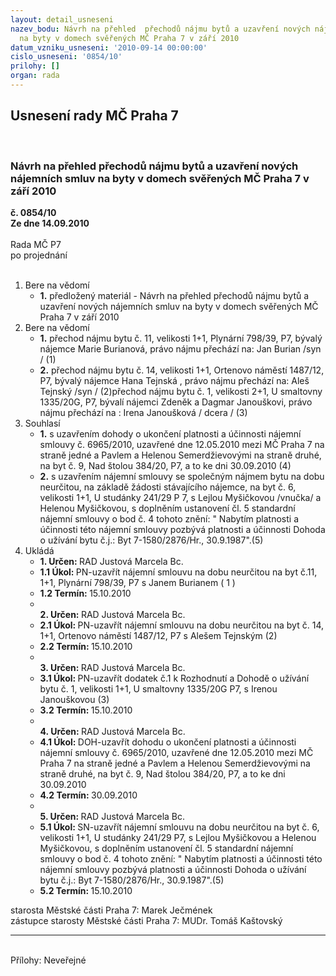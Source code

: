 ```yaml
---
layout: detail_usneseni
nazev_bodu: Návrh na přehled  přechodů nájmu bytů a uzavření nových nájemních smluv
  na byty v domech svěřených MČ Praha 7 v září 2010
datum_vzniku_usneseni: '2010-09-14 00:00:00'
cislo_usneseni: '0854/10'
prilohy: []
organ: rada
---
```

<div id="ucUsn_pList" class="usn">
	<span><h2>Usnesení rady MČ Praha 7 </h2>
<br></span><div class="standBody">
<span><h3>Návrh na přehled  přechodů nájmu bytů a uzavření nových nájemních smluv na byty v domech svěřených MČ Praha 7 v září 2010</h3></span><div class="center">
		<strong>č. 0854/10</strong><br>
	</div>
<div class="center">
		<strong>Ze dne 14.09.2010</strong><br><br>
	</div>Rada MČ P7<br> po projednání<br><br><ol>
<li>Bere na vědomí<ul><li>
<strong>1.</strong> předložený materiál - Návrh na přehled  přechodů nájmu bytů a uzavření nových nájemních smluv na byty v domech svěřených MČ Praha 7 v září 2010</li></ul>
</li>
<li>Bere na vědomí<ul>
<li>
<strong>1.</strong> přechod nájmu bytu č. 11, velikosti 1+1, Plynární 798/39,  P7, bývalý nájemce Marie Burianová, právo nájmu přechází na: Jan Burian /syn / (1) </li>
<li>
<strong>2.</strong> přechod nájmu bytu č. 14, velikosti 1+1, Ortenovo náměstí 1487/12, P7, bývalý nájemce Hana Tejnská , právo nájmu přechází na: Aleš Tejnský  /syn / (2)přechod nájmu bytu č. 1, velikosti 2+1, U smaltovny 1335/20G, P7, bývalí nájemci Zdeněk a Dagmar Janouškovi, právo nájmu přechází na : Irena Janoušková / dcera / (3)</li>
</ul>
</li>
<li>Souhlasí<ul>
<li>
<strong>1.</strong> s uzavřením dohody o ukončení platnosti a účinnosti nájemní smlouvy č. 6965/2010, uzavřené dne 12.05.2010 mezi MČ Praha 7 na straně jedné a Pavlem a Helenou Semerdžievovými na straně druhé, na byt č. 9, Nad štolou 384/20, P7, a to ke dni 30.09.2010 (4)</li>
<li>
<strong>2.</strong> s uzavřením nájemní smlouvy se společným nájmem bytu na dobu neurčitou, na základě žádosti stávajícího nájemce, na byt č. 6, velikosti 1+1, U studánky 241/29 P 7, s Lejlou Myšičkovou /vnučka/ a Helenou Myšičkovou, s doplněním ustanovení čl. 5 standardní nájemní smlouvy o bod č. 4 tohoto znění: " Nabytím platnosti a účinnosti této nájemní smlouvy pozbývá platnosti a účinnosti Dohoda o užívání bytu č.j.: Byt 7-1580/2876/Hr., 30.9.1987".(5)   </li>
</ul>
</li>
<li>Ukládá<ul>
<li>
<strong>1. Určen: </strong>RAD Justová Marcela Bc.</li>
<li>
<strong>1.1 Úkol: </strong>PN-uzavřít nájemní smlouvu na dobu neurčitou na byt č.11, 1+1, Plynární 798/39, P7 s Janem Burianem  ( 1 ) </li>
<li>
<strong>1.2 Termín: </strong>15.10.2010</li>
<li>
<strong><br>2. Určen: </strong>RAD Justová Marcela Bc.</li>
<li>
<strong>2.1 Úkol: </strong>PN-uzavřít nájemní smlouvu na dobu neurčitou na byt č. 14, 1+1, Ortenovo náměstí 1487/12,  P7 s Alešem Tejnským (2)</li>
<li>
<strong>2.2 Termín: </strong>15.10.2010</li>
<li>
<strong><br>3. Určen: </strong>RAD Justová Marcela Bc.</li>
<li>
<strong>3.1 Úkol: </strong>PN-uzavřít dodatek č.1 k Rozhodnutí a Dohodě o užívání bytu  č. 1, velikosti 1+1, U smaltovny 1335/20G P7, s Irenou Janouškovou (3)</li>
<li>
<strong>3.2 Termín: </strong>15.10.2010</li>
<li>
<strong><br>4. Určen: </strong>RAD Justová Marcela Bc.</li>
<li>
<strong>4.1 Úkol: </strong>DOH-uzavřít dohodu o ukončení platnosti a účinnosti nájemní smlouvy č. 6965/2010, uzavřené dne 12.05.2010 mezi MČ Praha 7 na straně jedné a Pavlem a Helenou Semerdžievovými na straně druhé, na byt č. 9, Nad štolou 384/20, P7, a to ke dni 30.09.2010</li>
<li>
<strong>4.2 Termín: </strong>30.09.2010</li>
<li>
<strong><br>5. Určen: </strong>RAD Justová Marcela Bc.</li>
<li>
<strong>5.1 Úkol: </strong>SN-uzavřít nájemní smlouvu na dobu neurčitou na byt č. 6, velikosti 1+1, U studánky 241/29 P7, s Lejlou Myšičkovou a Helenou Myšičkovou, s doplněním ustanovení čl. 5 standardní nájemní smlouvy o bod č. 4 tohoto znění: " Nabytím platnosti a účinnosti této nájemní smlouvy pozbývá platnosti a účinnosti Dohoda o užívání bytu č.j.: Byt 7-1580/2876/Hr., 30.9.1987".(5)  </li>
<li>
<strong>5.2 Termín: </strong>15.10.2010</li>
</ul>
</li>
</ol>starosta Městské části Praha 7: Marek Ječmének<br>zástupce starosty Městské části Praha 7: MUDr. Tomáš Kaštovský <hr>
<br>Přílohy: Neveřejné</div>
</div>